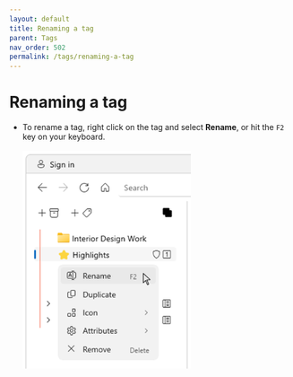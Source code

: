 ```yaml
---
layout: default
title: Renaming a tag
parent: Tags
nav_order: 502
permalink: /tags/renaming-a-tag
---
```


# Renaming a tag

- To rename a tag, right click on the tag and select **Rename**, or hit the `F2` key on your keyboard.<br/><br/><img src="../img/v1.2-PNG-Rename-Tag.png" alt="Renaming a tag" width="300"/>